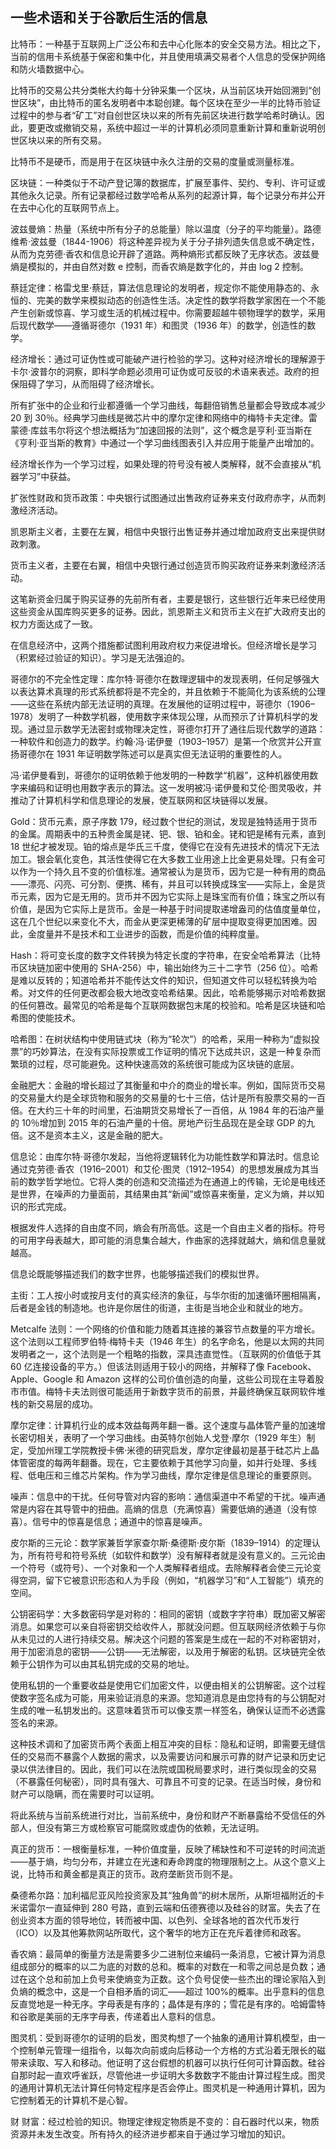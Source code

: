 ## 一些术语和关于谷歌后生活的信息

比特币：一种基于互联网上广泛公布和去中心化账本的安全交易方法。相比之下，当前的信用卡系统基于保密和集中化，并且使用填满交易者个人信息的受保护网络和防火墙数据中心。

比特币的交易公共分类帐大约每十分钟采集一个区块，从当前区块开始回溯到“创世区块”，由比特币的匿名发明者中本聪创建。每个区块在至少一半的比特币验证过程中的参与者“矿工”对自创世区块以来的所有先前区块进行数学哈希时确认。因此，要更改或撤销交易，系统中超过一半的计算机必须同意重新计算和重新说明创世区块以来的所有交易。

比特币不是硬币，而是用于在区块链中永久注册的交易的度量或测量标准。

区块链：一种类似于不动产登记簿的数据库，扩展至事件、契约、专利、许可证或其他永久记录。所有记录都经过数学哈希从系列的起源计算，每个记录分布并公开在去中心化的互联网节点上。

波兹曼熵：热量（系统中所有分子的总能量）除以温度（分子的平均能量）。路德维希·波兹曼（1844-1906）将这种差异视为关于分子排列遗失信息或不确定性，从而为克劳德·香农和信息论开辟了道路。两种熵形式都反映了无序状态。波兹曼熵是模拟的，并由自然对数 e 控制，而香农熵是数字化的，并由 log 2 控制。

蔡廷定律：格雷戈里·蔡廷，算法信息理论的发明者，规定你不能使用静态的、永恒的、完美的数学来模拟动态的创造性生活。决定性的数学将数学家困在一个不能产生创新或惊喜、学习或生活的机械过程中。你需要超越牛顿物理学的数学，采用后现代数学——遵循哥德尔（1931 年）和图灵（1936 年）的数学，创造性的数学。

经济增长：通过可证伪性或可能破产进行检验的学习。这种对经济增长的理解源于卡尔·波普尔的洞察，即科学命题必须用可证伪或可反驳的术语来表述。政府的担保阻碍了学习，从而阻碍了经济增长。

所有扩张中的企业和行业都遵循一个学习曲线，每翻倍销售总量都会导致成本减少 20 到 30％。经典学习曲线是微芯片中的摩尔定律和网络中的梅特卡夫定律。雷蒙德·库兹韦尔将这个想法概括为“加速回报的法则”，这个概念是亨利·亚当斯在《亨利·亚当斯的教育》中通过一个学习曲线图表引入并应用于能量产出增加的。

经济增长作为一个学习过程，如果处理的符号没有被人类解释，就不会直接从“机器学习”中获益。

扩张性财政和货币政策：中央银行试图通过出售政府证券来支付政府赤字，从而刺激经济活动。

凯恩斯主义者，主要在左翼，相信中央银行出售证券并通过增加政府支出来提供财政刺激。

货币主义者，主要在右翼，相信中央银行通过创造货币购买政府证券来刺激经济活动。

这笔新资金归属于购买证券的先前所有者，主要是银行，这些银行近年来已经使用这些资金从国库购买更多的证券。因此，凯恩斯主义和货币主义在扩大政府支出的权力方面达成了一致。

在信息经济中，这两个措施都试图利用政府权力来促进增长。但经济增长是学习（积累经过验证的知识）。学习是无法强迫的。

哥德尔的不完全性定理：库尔特·哥德尔在数理逻辑中的发现表明，任何足够强大以表达算术真理的形式系统都将是不完全的，并且依赖于不能简化为该系统的公理——这些在系统内部无法证明的真理。在发展他的证明过程中，哥德尔（1906–1978）发明了一种数学机器，使用数字来体现公理，从而预示了计算机科学的发现。通过显示数学无法密封或物理决定性，哥德尔打开了通往后现代数学的道路：一种软件和创造力的数学。约翰·冯·诺伊曼（1903–1957）是第一个欣赏并公开宣扬哥德尔在 1931 年证明数学陈述可以是真实但无法证明的重要性的人。

冯·诺伊曼看到，哥德尔的证明依赖于他发明的一种数学“机器”，这种机器使用数字来编码和证明也用数字表示的算法。这一发明被冯·诺伊曼和艾伦·图灵吸收，并推动了计算机科学和信息理论的发展，使互联网和区块链得以发展。

Gold：货币元素，原子序数 179，经过数个世纪的测试，发现是独特适用于货币的金属。周期表中的五种贵金属是铑、钯、银、铂和金。铑和钯是稀有元素，直到 18 世纪才被发现。铂的熔点是华氏三千度，使得它在没有先进技术的情况下无法加工。银会氧化变色，其活性使得它在大多数工业用途上比金更易处理。只有金可以作为一个持久且不变的价值标准。通常被认为是货币，因为它是一种有用的商品——漂亮、闪亮、可分割、便携、稀有，并且可以转换成珠宝——实际上，金是货币元素，因为它是无用的。货币并不因为它实际上是珠宝而有价值；珠宝之所以有价值，是因为它实际上是货币。金是一种基于时间提取递增盎司的估值度量单位，这在几个世纪以来变化不大，而金从更深更稀薄的矿层中提取变得更加困难。因此，金度量并不是技术和工业进步的函数，而是价值的纯粹度量。

Hash：将可变长度的数字文件转换为特定长度的字符串，在安全哈希算法（比特币区块链加密中使用的 SHA-256）中，输出始终为三十二字节（256 位）。哈希是难以反转的；知道哈希并不能传达文件的知识，但知道文件可以轻松转换为哈希。对文件的任何更改都会极大地改变哈希结果。因此，哈希能够揭示对哈希数据的任何篡改。最常见的哈希是每个互联网数据包末尾的校验和。哈希是区块链和哈希图的使能技术。

哈希图：在树状结构中使用链式块（称为“轮次”）的哈希，采用一种称为“虚拟投票”的巧妙算法，在没有实际投票或工作证明的情况下达成共识，这是一种复杂而繁琐的过程，尽可能避免。这种快速高效的系统很可能成为区块链的底层。

金融肥大：金融的增长超过了其衡量和中介的商业的增长率。例如，国际货币交易的交易量大约是全球货物和服务的交易量的七十三倍，估计是所有股票交易的一百倍。在大约三十年的时间里，石油期货交易增长了一百倍，从 1984 年的石油产量的 10％增加到 2015 年的石油产量的十倍。房地产衍生品现在是全球 GDP 的九倍。这不是资本主义，这是金融的肥大。

信息论：由库尔特·哥德尔发起，当他将逻辑转化为功能性数学和算法时。信息论通过克劳德·香农（1916–2001）和艾伦·图灵（1912–1954）的思想发展成为其当前的数学哲学地位。它将人类的创造和交流描述为在通道上的传输，无论是电线还是世界，在噪声的力量面前，其结果由其“新闻”或惊喜来衡量，定义为熵，并以知识的形式完成。

根据发件人选择的自由度不同，熵会有所高低。这是一个自由主义者的指标。符号的可用字母表越大，即可能的消息集合越大，作曲家的选择就越大，熵和信息量就越高。

信息论既能够描述我们的数字世界，也能够描述我们的模拟世界。

主街：工人按小时或按月支付的真实经济的象征，与华尔街的加速循环圈相隔离，后者是金钱的制造地。也许是你居住的街道，主街是当地企业和就业的地方。

Metcalfe 法则：一个网络的价值和能力随着其连接的兼容节点数量的平方增长。这个法则以工程师罗伯特·梅特卡夫（1946 年生）的名字命名，他是以太网的共同发明者之一，这个法则是一个粗略的指数，深具违直觉性。（互联网的价值低于其 60 亿连接设备的平方。）但该法则适用于较小的网络，并解释了像 Facebook、Apple、Google 和 Amazon 这样的公司价值创造的向量，这些公司现在主导着股市市值。梅特卡夫法则很可能适用于新数字货币的前景，并最终确保互联网软件堆栈的新交易层的成功。

摩尔定律：计算机行业的成本效益每两年翻一番。这个速度与晶体管产量的加速增长密切相关，表明了一个学习曲线。由英特尔创始人戈登·摩尔（1929 年生）制定，受加州理工学院教授卡佛·米德的研究启发，摩尔定律最初是基于硅芯片上晶体管密度的每两年翻番。现在，它主要依赖于其他学习向量，如并行处理、多线程、低电压和三维芯片架构。作为学习曲线，摩尔定律是信息理论的重要原则。

噪声：信息中的干扰。任何导管对内容的影响：通信渠道中不希望的干扰。噪声通常是内容在其导管中的扭曲。高熵的信息（充满惊喜）需要低熵的通道（没有惊喜）。信号中的惊喜是信息；通道中的惊喜是噪声。

皮尔斯的三元论：数学家兼哲学家查尔斯·桑德斯·皮尔斯（1839–1914）的定理认为，所有符号和符号系统（如软件和数学）没有解释者就是没有意义的。三元论由一个符号（或符号）、一个对象和一个人类解释者组成。去除解释者会使三元论变得空洞，留下它被意识形态和人为手段（例如，“机器学习”和“人工智能”）填充的空间。

公钥密码学：大多数密码学是对称的：相同的密钥（或数字字符串）既加密又解密消息。如果您可以亲自将密钥交给收件人，那就没问题。但互联网经济依赖于与你从未见过的人进行持续交易。解决这个问题的答案是生成在一起的不对称密钥对，用于加密消息的密钥——公钥——无法解密，以及用于解密的私钥。区块链完全依赖于公钥作为可以由其私钥完成的交易的地址。

使用私钥的一个重要收益是使用它们加密文件，以便由相关的公钥解密。这个过程使数字签名成为可能，用来验证消息的来源。您知道消息是由您持有的与公钥配对生成的唯一私钥发出的。这意味着货币可以像支票一样签名，确保认证而不必透露签名的来源。

这种技术调和了加密货币两个表面上相互冲突的目标：隐私和证明，即需要无缝信任的交易而不暴露个人数据的需求，以及需要访问和展示可靠的财产记录和历史记录以供法律目的。因此，我们可以在法院或国税局要求时，进行类似现金的交易（不暴露任何秘密），同时具有强大、可靠且不可变的记录。在适当时候，身份和财产可以隐瞒，而在需要时可以证明。

将此系统与当前系统进行对比，当前系统中，身份和财产不断暴露给不受信任的外部人，但没有第三方或检察官可能腐败或虚伪的依赖，无法证明。

真正的货币：一根衡量标准，一种价值度量，反映了稀缺性和不可逆转的时间流逝——基于熵，均匀分布，并建立在光速和寿命跨度的物理限制之上。从这个意义上说，比特币和黄金都是真正的货币。政府垄断货币则不是。

桑德希尔路：加利福尼亚风险投资家及其“独角兽”的树木居所，从斯坦福附近的卡米诺雷尔一直延伸到 280 号路，直到云端和伍德赛德以及硅谷的财富。失去了在创业资本方面的领导地位，转而被中国、以色列、全球各地的首次代币发行（ICO）以及其他筹款网站所取代，这个奢华的地方正在充斥着律师和政客。

香农熵：最简单的衡量方法是需要多少二进制位来编码一条消息，它被计算为消息组成部分的概率的以二为底的对数的总和。概率的对数在一和零之间总是负数；通过在这个总和前加上负号来使熵变为正数。这个负号促使一些杰出的理论家陷入到负熵的概念中，这是一个自相矛盾的词汇——超过 100%的概率。出乎意料的信息反直觉地是一种无序。字母表是有序的；晶体是有序的；雪花是有序的。哈姆雷特和谷歌是美丽的无序字母表，传递着出人意料的信息。

图灵机：受到哥德尔的证明的启发，图灵构想了一个抽象的通用计算机模型，由一个控制单元管理一组指令，以每次向前或向后移动一个方格的方式沿着无限长的磁带来读取、写入和移动。他证明了这台假想的机器可以执行任何可计算函数。硅谷自那时起一直欢呼雀跃，尽管他进一步证明大多数数字不能由计算过程生成。图灵的通用计算机无法计算任何特定程序是否会停止。图灵机是一种通用计算机，因为它控制着无的计算机不是心智。

财   财富：经过检验的知识。物理定律规定物质是不变的：自石器时代以来，物质资源并未发生改变。所有持久的经济进步都来自于通过学习增加的知识。
